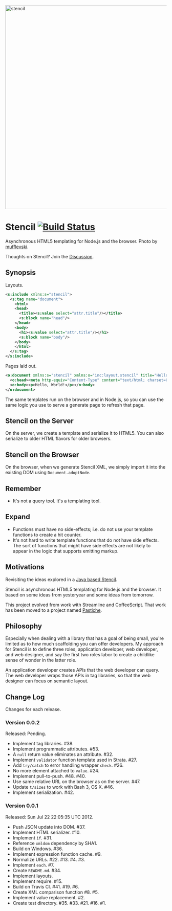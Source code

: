<a href="http://www.flickr.com/photos/74182631@N00/77864703/" title="stencil by
mufflevski, on Flickr"><img
src="http://farm1.staticflickr.com/38/77864703_db8027986c_z.jpg?zz=1"
width="850" height="638" alt="stencil"></a>

# Stencil [![Build Status](https://secure.travis-ci.org/bigeasy/stencil.png?branch=master)](http://travis-ci.org/bigeasy/stencil)

Asynchronous HTML5 templating for Node.js and the browser. Photo by <a
href="http://www.flickr.com/people/74182631@N00/">mufflevski</a>.

Thoughts on Stencil? Join the
[Discussion](https://github.com/bigeasy/stencil/issues/11).

## Synopsis

Layouts.

```xml
<s:include xmlns:s="stencil">
  <s:tag name="document">
    <html>
    <head>
      <title><s:value select="attr.title"/></title>
      <s:block name="head"/>
    </head>
    <body>
      <h1><s:value select="attr.title"/></h1>
      <s:block name="body"/>
    </body>
    </html>
  </s:tag>
</s:include>

```

Pages laid out.

```xml
<o:document xmlns:s="stencil" xmlns:o="inc:layout.stencil" title="Hello, World!">
  <o:head><meta http-equiv="Content-Type" content="text/html; charset=UTF-8"/></o:head>
  <o:body><p>Hello, World!</p></o:body>
</o:document>
```

The same templates run on the browser and in Node.js, so you can use the same
logic you use to serve a generate page to refresh that page.

## Stencil on the Server

On the server, we create a template and serialize it to HTML5. You can also
serialize to older HTML flavors for older browsers.

## Stencil on the Browser

On the browser, when we generate Stencil XML, we simply import it into the
existing DOM using `Document.adoptNode`.

## Remember

 * It's not a query tool. It's a templating tool.

## Expand

 * Functions must have no side-effects; i.e. do not use your template functions
   to create a hit counter.
 * It's not hard to write template functions that do not have side effects. The
   sort of functions that might have side effects are not likely to appear in
   the logic that supports emitting markup.

## Motivations

Revisiting the ideas explored in a [Java based
Stencil](https://github.com/defunct/stencil).

Stencil is asynchronous HTML5 templating for Node.js and the browser. It based
on some ideas from yesteryear and some ideas from tomorrow.

This project evolved from work with Streamline and CoffeeScript. That work has
been moved to a project named [Pastiche](https://github.com/bigeasy/pastiche).

## Philosophy

Especially when dealing with a library that has a goal of being small, you're
limited as to how much scaffolding you can offer developers. My approach for
Stencil is to define three roles, application developer, web developer, and web
designer, and say the first two roles labor to create a childlike sense of
wonder in the latter role.

An application developer creates APIs that the web developer can query. The web
developer wraps those APIs in tag libraries, so that the web designer can focus
on semantic layout.

## Change Log

Changes for each release.

### Version 0.0.2

Released: Pending.

 * Implement tag libraries. #38.
 * Implement programmatic attributes. #53.
 * A `null` return value eliminates an attribute. #32.
 * Implement `validator` function template used in Strata. #27.
 * Add `try/catch` to error handling wrapper `check`. #26.
 * No more element attached to `value`. #24.
 * Implement pull-to-push. #48. #40.
 * Use same relative URL on the browser as on the server. #47.
 * Update `t/sizes` to work with Bash 3, OS X. #46.
 * Implement serialization. #42.

### Version 0.0.1

Released: Sun Jul 22 22:05:35 UTC 2012.

 * Push JSON update into DOM. #37.
 * Implement HTML serializer. #10.
 * Implement `if`. #31.
 * Reference `xmldom` dependency by SHA1.
 * Build on Windows. #36.
 * Implement expression function cache. #9.
 * Normalize URLs. #22. #13. #4. #3.
 * Implement `each`. #7.
 * Create `README.md`. #34.
 * Implement layouts.
 * Implement require. #15.
 * Build on Travis CI. #41. #19. #6.
 * Create XML comparison function #8. #5.
 * Implement value replacement. #2.
 * Create test directory. #35. #33. #21. #16. #1.
